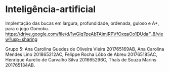 # Inteligência-artificial

Implentação das bucas em largura, profundidade, ordenada, guloso e A*, para o jogo Gomoku.
https://drive.google.com/file/d/1wGIq7peAbTAimjRPVfOxqaOo1DUdaF_8/view?usp=sharing


Grupo 5:  Ana Carolina Guedes de Oliveira Vieira 201765169AB,
          Ana Carolina Mendes Lino 201865212AC,
          Felippe Rocha Lôbo de Abreu 201765185AC,
          Henrique Aurelio de Carvalho Silva 201665296C,
          Thaís de Souza Marins 201765134AB.
